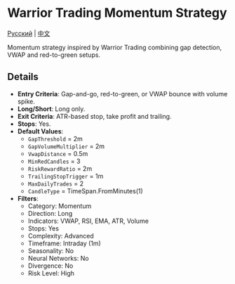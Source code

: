 # Warrior Trading Momentum Strategy
[Русский](README_ru.md) | [中文](README_cn.md)

Momentum strategy inspired by Warrior Trading combining gap detection, VWAP and red-to-green setups.

## Details

- **Entry Criteria**: Gap-and-go, red-to-green, or VWAP bounce with volume spike.
- **Long/Short**: Long only.
- **Exit Criteria**: ATR-based stop, take profit and trailing.
- **Stops**: Yes.
- **Default Values**:
  - `GapThreshold` = 2m
  - `GapVolumeMultiplier` = 2m
  - `VwapDistance` = 0.5m
  - `MinRedCandles` = 3
  - `RiskRewardRatio` = 2m
  - `TrailingStopTrigger` = 1m
  - `MaxDailyTrades` = 2
  - `CandleType` = TimeSpan.FromMinutes(1)
- **Filters**:
  - Category: Momentum
  - Direction: Long
  - Indicators: VWAP, RSI, EMA, ATR, Volume
  - Stops: Yes
  - Complexity: Advanced
  - Timeframe: Intraday (1m)
  - Seasonality: No
  - Neural Networks: No
  - Divergence: No
  - Risk Level: High
